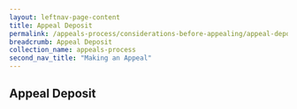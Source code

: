 ```yaml
---
layout: leftnav-page-content
title: Appeal Deposit
permalink: /appeals-process/considerations-before-appealing/appeal-deposit
breadcrumb: Appeal Deposit
collection_name: appeals-process
second_nav_title: "Making an Appeal"
---
```

Appeal Deposit
---



